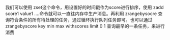 我们可以使用 zset这个命令，用设置好的时间戳作为score进行排序，使用 zadd score1 value1 ....命令就可以一直往内存中生产消息。再利用 zrangebysocre 查询符合条件的所有待处理的任务，通过循环执行队列任务即可。也可以通过 zrangebyscore key min max withscores limit 0 1 查询最早的一条任务，来进行消费

